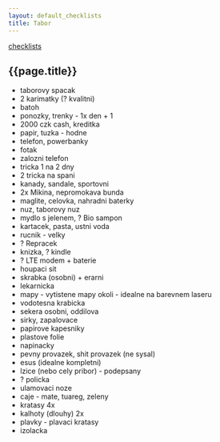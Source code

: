 ```yaml
---
layout: default_checklists
title: Tabor
---
```


[checklists](.)

## {{page.title}}

- taborovy spacak
- 2 karimatky (? kvalitni)
- batoh
- ponozky, trenky - 1x den + 1
- 2000 czk cash, kreditka
- papir, tuzka - hodne
- telefon, powerbanky
- fotak
- zalozni telefon
- tricka 1 na 2 dny
- 2 tricka na spani
- kanady, sandale, sportovni
- 2x Mikina, nepromokava bunda
- maglite, celovka, nahradni baterky
- nuz, taborovy nuz
- mydlo s jelenem, ? Bio sampon
- kartacek, pasta, ustni voda
- rucnik - velky
- ? Repracek
- knizka, ? kindle
- ? LTE modem + baterie
- houpaci sit
- skrabka (osobni) + erarni
- lekarnicka
- mapy - vytistene mapy okoli - idealne na barevnem laseru
- vodotesna krabicka
- sekera osobni, oddilova
- sirky, zapalovace
- papirove kapesniky
- plastove folie
- napinacky
- pevny provazek, shit provazek (ne sysal)
- esus (idealne kompletni)
- lzice (nebo cely pribor) - podepsany
- ? policka
- ulamovaci noze
- caje - mate, tuareg, zeleny
- kratasy 4x
- kalhoty (dlouhy) 2x
- plavky - plavaci kratasy
- izolacka

